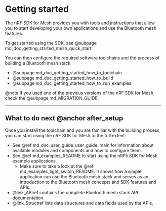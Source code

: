 # Getting started

The nRF SDK for Mesh provides you with tools and instructions that allow you to start developing
your own applications and use the Bluetooth mesh features.

To get started using the SDK, see @subpage md_doc_getting_started_mesh_quick_start.

You can then configure the required software toolchains and the process of building a Bluetooth mesh stack:
- @subpage md_doc_getting_started_how_to_toolchain
- @subpage md_doc_getting_started_how_to_build
- @subpage md_doc_getting_started_how_to_run_examples

@note
If you used one of the previous versions of the nRF SDK for Mesh,
check the @subpage md_MIGRATION_GUIDE.


---
## What to do next @anchor after_setup

Once you install the toolchain and you are familiar with the building process,
you can start using the nRF SDK for Mesh to the full extent:
- See @ref md_doc_user_guide_user_guide_main for information about available modules and components
and how to configure them.
- See @ref md_examples_README to start using the nRF5 SDK for Mesh example applications.
    - Make sure to take a look at the @ref md_examples_light_switch_README. It shows how a simple
    application can use the Bluetooth mesh stack and serves as an introduction to the Bluetooth mesh concepts
    and SDK features and APIs.
- @link_APIref contains the complete Bluetooth mesh stack API documentation.
- @link_Structref lists data structures and data fields used by the APIs.